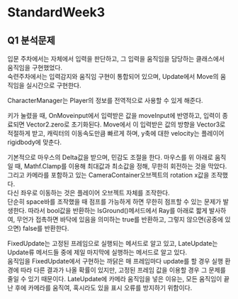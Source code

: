 # StandardWeek3
 
## Q1 분석문제  

입문 주차에서는 자체에서 입력을 판단하고, 그 입력을 움직임을 담당하는 클래스에서 움직임을 구현했었다.  
숙련주차에서는 입력감지와 움직임 구현이 통합되어 있으며, Update에서 Move의 움직임을 실시간으로 구현한다.

CharacterManager는 Player의 정보를 전역적으로 사용할 수 있게 해준다.  

키가 눌렸을 때, OnMoveinput에서 입력받은 값을 moveInput에 반영하고, 입력이 종료되면 Vector2.zero로 초기화된다. Move에서 이 입력받은 값의 방향을 Vector3로 적절하게 받고, 캐릭터의 이동속도만큼 빠르게 하며, y축에 대한 velocity는 플레이어 rigidbody에 맞춘다.

기본적으로 마우스의 Delta값을 받으며, 민감도 조절을 한다. 마우스를 위 아래로 움직일 때, Mathf.Clamp를 이용해 최대값과 최소값을 정해, 무한히 회전하는 것을 막았다. 그리고 카메라를 포함하고 있는 CameraContainer오브젝트의 rotation x값을 조작했다.  
다신 좌우로 이동하는 것은 플레이어 오브젝트 자체를 조작한다.  
단순히 space바를 조작했을 때 점프를 가능하게 하면 무한히 점프할 수 있는 문제가 발생한다. 따라서 bool값을 반환하는 IsGround()메서드에서 Ray를 아래로 짧게 발사하여, 무언가 접촉하면 바닥에 있음을 의미하는 true를 반환하고, 그렇지 않으면(공중에 있으면) false를 반환한다.

FixedUpdate는 고정된 프레임으로 실행되는 메서드로 알고 있고, LateUpdate는 Update류 메서드들 중에 제일 마지막에 실행하는 메서드로 알고 있다.  
움직임을 FixedUpdate에서 구현하는 까닭은 매 프레임마다 update를 할 경우 실행 환경에 따라 다른 결과가 나올 확률이 있지만, 고정된 프레임 값을 이용할 경우 그 문제를 줄일 수 있기 때문이다. LateUpdate에 카메라 움직임을 넣은 이유는, 모든 움직임이 끝난 후에 카메라를 움직여, 혹시라도 있을 표시 오류를 방지하기 위함이다.


